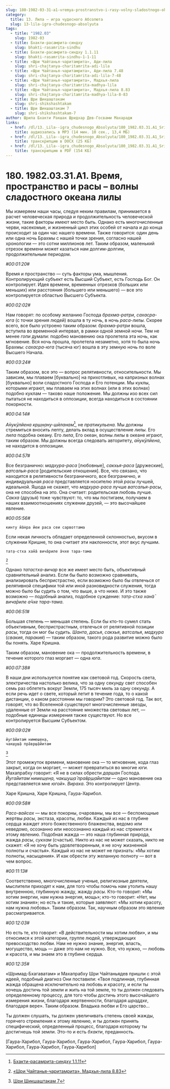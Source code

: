```yaml
---
slug: 180-1982-03-31-a1-vremya-prostranstvo-i-rasy-volny-sladostnogo-okeana-lily
category:
  title: 13. Лила — игра чудесного Абсолюта
  slug: 13-lila-igra-chudesnogo-absolyuta
tags:
  - title: "1982.03"
    slug: 1982-03
  - title: Бхакти-расамрита-синдху
    slug: bhakti-rasamrita-sindhu
  - title: Бхакти-расамрита-синдху 1.1.11
    slug: bhakti-rasamrita-sindhu-1-1-11
  - title: «Шри Чайтанья-чаритамрита», Ади-лила
    slug: shri-chajtanya-charitamrita-adi-lila
  - title: «Шри Чайтанья-чаритамрита», Ади-лила 7.48
    slug: shri-chajtanya-charitamrita-adi-lila-7-48
  - title: «Шри Чайтанья-чаритамрита», Мадхья-лила
    slug: shri-chajtanya-charitamrita-madhya-lila
  - title: «Шри Чайтанья-чаритамрита», Мадхья-лила 8.83
    slug: shri-chajtanya-charitamrita-madhya-lila-8-83
  - title: Шри Шикшаштакам
    slug: shri-shikshashtakam
  - title: Шри Шикшаштакам 7
    slug: shri-shikshashtakam-7
author: Шрила Бхакти Ракшак Шридхар Дев-Госвами Махарадж
links:
  - href: /dl/13._Lila--igra_chudesnogo_Absolyuta/180_1982.03.31.A1_SridharMj_Vremja_prostranstvo_i_rasy_%E2%80%93_volny_sladostnogo_okeana_lily.mp3
    title: аудиозапись в MP3 (14 мин. 10 сек., 13,4 МБ)
  - href: /dl/13._Lila--igra_chudesnogo_Absolyuta/180_1982.03.31.A1_SridharMj_Vremja_prostranstvo_i_rasy_-_volny_sladostnogo_okeana_lily.docx
    title: транскрипцию в DOCX (25 КБ)
  - href: /dl/13._Lila--igra_chudesnogo_Absolyuta/180_1982.03.31.A1_SridharMj_Vremja_prostranstvo_i_rasy_-_volny_sladostnogo_okeana_lily.pdf
    title: транскрипцию в PDF (154 КБ)
---
```


# 180. 1982.03.31.A1. Время, пространство и расы – волны сладостного океана лилы

Мы измеряем наши часы, следуя неким правилам, принимается в расчет человеческая природа и продолжительность человеческой жизни, такие факторы имеют место быть. Однако есть многочисленные черви, насекомые, и жизненный цикл этих особей от начала и до конца происходит за один час нашего времени. Также говорится: один день или одна ночь Брахмы с нашей точки зрения, согласно нашей хронологии — это сотни миллионов лет. Таким образом, маленький отрезок времени может казаться нам долгим-долгим, продолжительным периодом.

*#00:01:20#*

Время и пространство — суть факторы ума, мышления. Контролирующий субъект есть Высший Субъект, есть Господь Бог. Он контролирует. Идея времени, временных отрезков (больших или меньших) или расстояния (большего или меньшего) — все это контролируется областью Высшего Субъекта.

*#00:02:02#*

Нам говорят: по особому желанию Господа *брахма-ратри*, *сахасра-юга* (с точки зрения людей) вошла в ту ночь, в ночь *раса-лилы.* Скорее всего, все было устроено таким образом: *брахма-ратри* вошла, вступила во временной интервал, в рамки одной земной ночи. Тем не менее *гопи* думали: подобно мановению ока пролетела эта ночь, как мгновение. Вся ночь прошла, пролетела незаметно, хотя то была ночь Брахмы: *сахасра-юга* (тысяча юг) вошла в эту земную ночь по воле Высшего Начала.

*#00:03:24#*

Таким образом, все это — вопрос релятивности, относительности. Мы зависим, мы плаваем [буквально] на прихотливых, на капризных волнах [буквально] воли сладостного Господа и Его потенции. Мы куклы, которыми играют, мы плаваем на этих волнах (или в этих волнах) подобно куклам — таково наше положение. Мы должны изо всех сил пытаться не находиться в оппозиции, всегда находиться в состоянии покорности.

*#00:04:14#*

*А̄нукӯлйена кр̣ш̣н̣ану-шӣланам̇*[^_ftn1], не *пратикульена.* Мы должны стремиться вносить лепту, делать вклад в осуществление *лилы.* Его *лила* подобна океану. Его *лила*, Его океан, волны *лилы* в океане играют, таким образом. Мы должны всегда следовать авторитету, *а̄нукӯлйена*, не находится в оппозиции.

*#00:04:57#*

Все безгранично: *мадхура-раса* [любовные], *сакхья-раса* [дружеские], *ватсалья-раса* [родительские отношения]. Все, что связано, что находится в релятивности безграничного, все безгранично, и индивидуальная *раса* представляется носителю этой *расы* лучшей, идеальной. Яшода не скажет, что *мадхура-раса* лучше *ватсалья-расы*, она не способна на это. Она считает: родительская любовь лучше. *Сакха* (друзья) тоже чувствуют: то, что мы постигаем, получаем в наших взаимоотношениях служении друзей, — это высочайшее явление.

*#00:05:56#*

    кинту йа̄н̇ра йеи раса сеи сарвоттама

Если некая личность обладает определенной склонностью, вкусом в служении Кришне, то она считает эти наклонности, этот вкус лучшим.

    тат̣а-стха хан̃а̄ вича̄риле а̄чхе тара-тама
[^_ftn2]

Однако *татастха-вичар* все же имеет место быть, объективный сравнительный анализ. Если бы было возможно сравнивать, анализировать беспристрастно, если возможно было бы отвлечься от релятивной специфики той или иной разновидности служения, тогда можно было бы судить о том, что выше, а что ниже. И это также возможно — подобный анализ, подобное суждение: *тат̣а-стха хан̃а̄ вича̄риле а̄чхе тара-тама*.

*#00:06:51#*

Большая степень — меньшая степень. Если бы кто-то сумел стать объективным, беспристрастным, отвлечься от релятивной позиции *расы*, тогда он мог бы судить. *Шанта*, *дасья*, *сакхья*, *ватсалья*, *мадхура* (*свакия*, *паракия*) — таким образом, такого рода развитие можно было бы понять. Харе Кришна.

Таким образом, мановение ока — продолжительность времени, в течение которого глаз моргает — одна *юга*.

*#00:07:38#*

В наши дни используется понятие как световой год. Скорость света, электричества настолько велика, что за одну секунду свет способен семь раз облететь вокруг Земли, 175 тысяч миль за одну секунду. А если речь идет о свете, который летит в течение года, то о какой дистанции, о каком расстоянии мы говорим? Это световой год. Так вот, говорят, что во Вселенной существуют многочисленные звезды, удаленные от Земли на расстояние множества световых лет, — подобные единицы измерения также существуют. Но все контролируется Высшим Субъектом.

*#00:09:02#*

    йуга̄йитам̇ нимеш̣ен̣а,
    чакш̣уш̣а̄ пра̄вр̣ш̣а̄йитам
[^_ftn3]

Этот промежуток времени, мановение ока — то мгновение, кода глаз закрыт, когда он моргает, — может превратиться во многие *юги.* Махапрабху говорит: «Я не в силах обрести *даршан* Господа. *Йуга̄йитам̇ нимеш̣ен̣а, чакш̣уш̣а̄ пра̄вр̣ш̣а̄йитам* — одно мановение ока представляется мне *югой*». *Вираха*. Это контролирует Центр.

Харе Кришна, Харе Кришна, Гаура-Харибол.

*#00:09:58#*

*Расо-вайсах* — мы все покорны, очарованы, мы все — беспомощные жертвы *расы*, экстаза, красоты, любви. Каждый из нас в глубине сердца жаждет этого божественного блаженства, ведомо или неведомо, осознанно или неосознанно каждый из нас стремится к этому явлению. Подобная жажда — это наша глубинная природа, жажда *расы*, *сукхам* (счастья). Никто из нас не может сказать, никто не скажет: «Я не хочу быть удовлетворенным, я не хочу жизненной полноты и счастья». Каждый из нас не может не признать: «Мы хотим полноты, насыщения». И как обрести эту желанную полноту — вот в чем вопрос.

*#00:11:13#*

Соответственно, многочисленные ученые, религиозные деятели, мыслители приходят к нам, для того чтобы помочь нам утолить нашу внутреннюю, глубинную жажду, жажду *расы.* Кто-то говорит: «Мы хотим энергии, нам нужна энергия, мощь»; кто-то говорит: «Нет, мы хотим знания»; но есть и такие, которые заявляют: «Мы хотим красоту, нам нужна любовь». Таким образом. Так, научным образом это явление рассматривается.

*#00:12:03#*

Но есть те, кто говорит: «В действительности мы хотим любви», и мы относимся к этой категории, группе людей, утверждающих превосходство любви. Нам не нужно знание, энергия, власть, могущество, мощь — даже это нам не нужно. Все, что нужно, — любовь и красота, и мы знаем это в глубине сердца.

*#00:12:35#*

«Шримад-Бхагаватам» и Махапрабху Шри Чайтаньядев пришли с этой идеей, подобный диагноз Они поставили: «Твоя подлинная, глубинная жажда обращена исключительно на любовь и красоту, и если ты хочешь достичь той земли и жить на той земле, то ты должен следовать определенному процессу, для того чтобы достичь этого высочайшего измерения жизни, благодаря жертвенности, благодаря *шраддхе*, благодаря вере». Таким образом. Владыка любви и Его царство…

Ты должен слушать, ты должен увеличивать степень своей жажды, горячего стремления к этому явлению, и ты должен принять специфический, определенный процесс, благодаря которому ты достигнешь той земли. Это-то и есть *бхакти*, преданность.

[Гаура-Харибол, Гаура-Харибол, Гаура-Харибол, Гаура-Харибол, Гаура-Харибол, Гаура-Харибол, Гаура-Харибол]



[^_ftn1]: [Бхакти-расамрита-синдху 1.1.11](../notes/bhakti-rasamrita-sindhu/bhakti-rasamrita-sindhu-1-1-11.md)

[^_ftn2]: [«Шри Чайтанья-чаритамрита», Мадхья-лила 8.83](../notes/shri-chajtanya-charitamrita-madhya-lila/shri-chajtanya-charitamrita-madhya-lila-8-83.md)

[^_ftn3]: [Шри Шикшаштакам 7](../notes/shri-shikshashtakam/shri-shikshashtakam-7.md)
